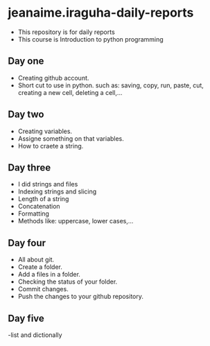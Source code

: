 # jeanaime.iraguha-daily-reports
- This repository is for daily reports 
- This course is Introduction to python programming 
## Day one
- Creating github account.
- Short cut to use in python. such as: saving, copy, run, paste, cut, creating a new cell, deleting a cell,...
## Day two
- Creating variables.
- Assigne something on that variables.
-  How to craete a string.
## Day three
 - I did strings and files
 - Indexing strings and slicing
 - Length of a string
 - Concatenation
 -  Formatting
 - Methods like: uppercase, lower cases,...

## Day four
- All about git.
- Create a folder.
- Add a files in a folder.
- Checking the status of your folder.
- Commit changes. 
- Push the changes to your github repository.
## Day five
-list and dictionally 

